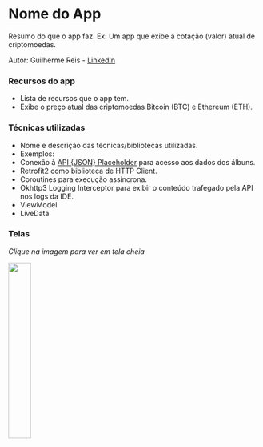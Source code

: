 # Nome do App

Resumo do que o app faz.
Ex: Um app que exibe a cotação (valor) atual de criptomoedas.

Autor: Guilherme Reis - [LinkedIn](https://www.linkedin.com/in/guilhermereisdev/)

### Recursos do app

- Lista de recursos que o app tem.
- Exibe o preço atual das criptomoedas Bitcoin (BTC) e Ethereum (ETH).

### Técnicas utilizadas

- Nome e descrição das técnicas/bibliotecas utilizadas.
- Exemplos:
- Conexão à [API {JSON} Placeholder](https://jsonplaceholder.typicode.com/) para acesso aos dados dos álbuns.
- Retrofit2 como biblioteca de HTTP Client.
- Coroutines para execução assíncrona.
- Okhttp3 Logging Interceptor para exibir o conteúdo trafegado pela API nos logs da IDE.
- ViewModel
- LiveData

### Telas

_Clique na imagem para ver em tela cheia_

<img src="screenshots/001.png" width="30%"> 
